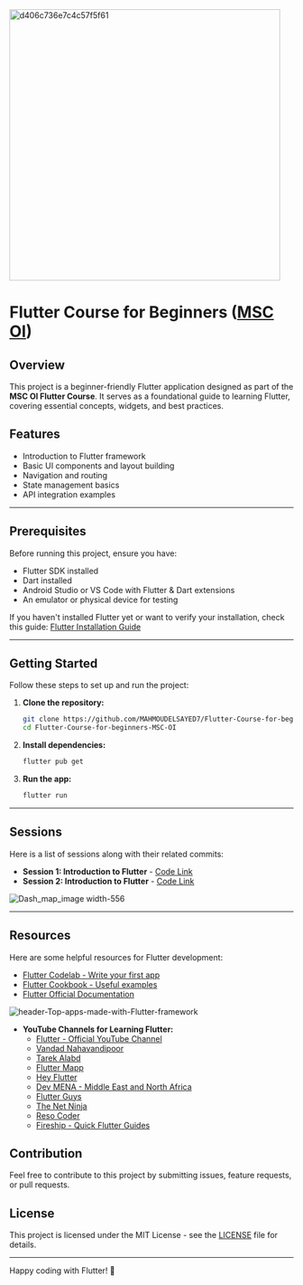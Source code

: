 <img width="480" alt="d406c736e7c4c57f5f61" src="https://github.com/user-attachments/assets/a1ea67f4-8074-43c3-8a4d-c45e6f4b609c" />

# Flutter Course for Beginners ([MSC OI](https://www.facebook.com/profile.php?id=61563397411154))




## Overview
This project is a beginner-friendly Flutter application designed as part of the **MSC OI Flutter Course**. It serves as a foundational guide to learning Flutter, covering essential concepts, widgets, and best practices.
## Features
- Introduction to Flutter framework
- Basic UI components and layout building
- Navigation and routing
- State management basics
- API integration examples

---

## Prerequisites
Before running this project, ensure you have:
- Flutter SDK installed
- Dart installed
- Android Studio or VS Code with Flutter & Dart extensions
- An emulator or physical device for testing

If you haven't installed Flutter yet or want to verify your installation, check this guide: [Flutter Installation Guide](https://github.com/MAHMOUDELSAYED7/Flutter-Installation-Guide)

---


## Getting Started
Follow these steps to set up and run the project:

1. **Clone the repository:**
   ```sh
   git clone https://github.com/MAHMOUDELSAYED7/Flutter-Course-for-beginners-MSC-OI.git
   cd Flutter-Course-for-beginners-MSC-OI
   ```

2. **Install dependencies:**
   ```sh
   flutter pub get
   ```

3. **Run the app:**
   ```sh
   flutter run
   ```

---

## Sessions
Here is a list of sessions along with their related commits:

- **Session 1: Introduction to Flutter** - [Code Link](https://github.com/MAHMOUDELSAYED7/Flutter-Course-for-beginners-MSC-OI/blob/026f5852a9824b7fdf404a6db6269dde45c11230/lib/main.dart)
- **Session 2: Introduction to Flutter** - [Code Link](https://github.com/MAHMOUDELSAYED7/Flutter-Course-for-beginners-MSC-OI/blob/521fd97a450755022740d9372edfd2a1ad0ae6ce/lib/main.dart)
  
![Dash_map_image width-556](https://github.com/user-attachments/assets/d744d3a7-ba49-43fd-9437-50c38b6d7e4d)

---

## Resources
Here are some helpful resources for Flutter development:
- [Flutter Codelab - Write your first app](https://docs.flutter.dev/get-started/codelab)
- [Flutter Cookbook - Useful examples](https://docs.flutter.dev/cookbook)
- [Flutter Official Documentation](https://docs.flutter.dev/)

![header-Top-apps-made-with-Flutter-framework](https://github.com/user-attachments/assets/230658af-762c-4ec8-a82f-12b0dd58601b)

- **YouTube Channels for Learning Flutter:**
  - [Flutter - Official YouTube Channel](https://www.youtube.com/c/flutterdev)
  - [Vandad Nahavandipoor](https://www.youtube.com/@VandadNP)
  - [Tarek Alabd](https://www.youtube.com/@TarekAlabd)
  - [Flutter Mapp](https://www.youtube.com/@FlutterMapp)
  - [Hey Flutter](https://www.youtube.com/@HeyFlutter)
  - [Dev MENA - Middle East and North Africa](https://www.youtube.com/@DevMENA)
  - [Flutter Guys](https://www.youtube.com/@flutterguys)
  - [The Net Ninja](https://www.youtube.com/c/TheNetNinja)
  - [Reso Coder](https://www.youtube.com/c/ResoCoder)
  - [Fireship - Quick Flutter Guides](https://www.youtube.com/c/Fireship)

## Contribution
Feel free to contribute to this project by submitting issues, feature requests, or pull requests.

## License
This project is licensed under the MIT License - see the [LICENSE](LICENSE) file for details.

---
Happy coding with Flutter! 🚀
